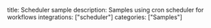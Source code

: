 title: Scheduler sample
description: Samples using cron scheduler for workflows
integrations: ["scheduler"]
categories: ["Samples"]
